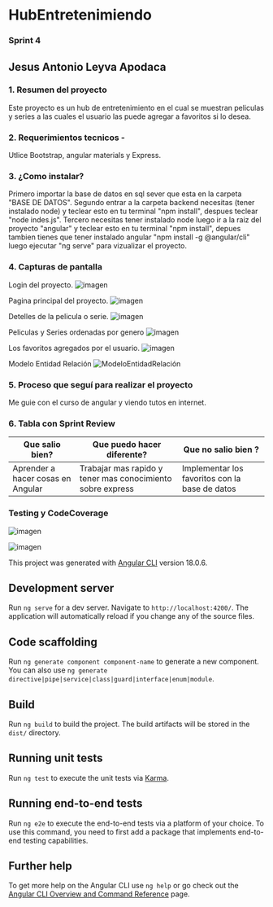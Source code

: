 # HubEntretenimiendo

### Sprint 4

## Jesus Antonio Leyva Apodaca

### 1. Resumen del proyecto 
Este proyecto es un hub de entretenimiento en el cual se muestran peliculas y series a las cuales el usuario las puede agregar a favoritos si lo desea.
### 2. Requerimientos tecnicos -
Utlice Bootstrap, angular materials y Express.

### 3. ¿Como instalar?
Primero importar la base de datos en sql sever que esta en la carpeta "BASE DE DATOS".
Segundo entrar a la carpeta backend necesitas (tener instalado node) y teclear esto en tu terminal "npm install", despues teclear "node indes.js".
Tercero necesitas tener instalado node luego ir a la raiz del proyecto "angular" y teclear esto en tu terminal "npm install", depues tambien tienes que tener instalado angular "npm install -g @angular/cli" luego ejecutar "ng serve" para vizualizar el proyecto.

### 4. Capturas de pantalla 

Login del proyecto.
![imagen](https://github.com/Yisusle/HubEntretenimiento/assets/155853302/ba4fa25d-75f1-48ac-875c-1951c7cd921f)

Pagina principal del proyecto.
![imagen](https://github.com/user-attachments/assets/d4428b51-6155-410f-9cbc-2a866608873e)

Detelles de la pelicula o serie.
![imagen](https://github.com/user-attachments/assets/9f7b352e-1d46-4e4f-a880-fb046f34827f)

Peliculas y Series ordenadas por genero
![imagen](https://github.com/user-attachments/assets/6c973906-0683-417f-ab23-5ba4d58ced45)

Los favoritos agregados por el usuario.
![imagen](https://github.com/user-attachments/assets/7c871130-d6b3-4980-9903-86a310b99080)

Modelo Entidad Relación
![ModeloEntidadRelación](https://github.com/user-attachments/assets/d914e60b-d3fb-4b53-89e1-e9a4ea5dd486)


### 5. Proceso que seguí para realizar el proyecto
Me guie con el curso de angular y viendo tutos en internet.

### 6. Tabla con Sprint Review 

| Que salio bien? | Que puedo hacer diferente? | Que no salio bien ? |
------------------|----------------------------|-----------------------
| Aprender a hacer cosas en Angular |Trabajar mas rapido y tener mas conocimiento sobre express  | Implementar los favoritos con la base de datos |

### Testing y CodeCoverage
![imagen](https://github.com/user-attachments/assets/c6203093-720d-44ba-868a-1d74c24a5639)

![imagen](https://github.com/user-attachments/assets/94e2c00a-3abb-4ac4-9f24-72f3b4469fd9)




This project was generated with [Angular CLI](https://github.com/angular/angular-cli) version 18.0.6.

## Development server

Run `ng serve` for a dev server. Navigate to `http://localhost:4200/`. The application will automatically reload if you change any of the source files.

## Code scaffolding

Run `ng generate component component-name` to generate a new component. You can also use `ng generate directive|pipe|service|class|guard|interface|enum|module`.

## Build

Run `ng build` to build the project. The build artifacts will be stored in the `dist/` directory.

## Running unit tests

Run `ng test` to execute the unit tests via [Karma](https://karma-runner.github.io).

## Running end-to-end tests

Run `ng e2e` to execute the end-to-end tests via a platform of your choice. To use this command, you need to first add a package that implements end-to-end testing capabilities.

## Further help

To get more help on the Angular CLI use `ng help` or go check out the [Angular CLI Overview and Command Reference](https://angular.dev/tools/cli) page.
